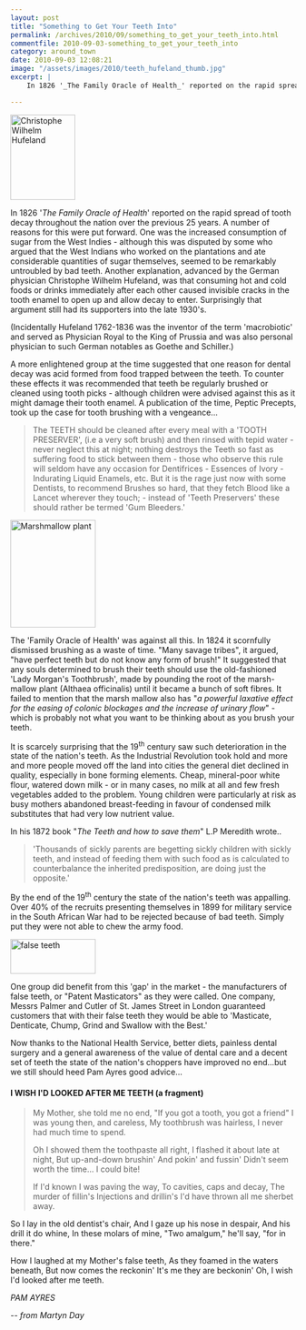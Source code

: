```yaml
---
layout: post
title: "Something to Get Your Teeth Into"
permalink: /archives/2010/09/something_to_get_your_teeth_into.html
commentfile: 2010-09-03-something_to_get_your_teeth_into
category: around_town
date: 2010-09-03 12:08:21
image: "/assets/images/2010/teeth_hufeland_thumb.jpg"
excerpt: |
    In 1826 '_The Family Oracle of Health_' reported on the rapid spread of tooth decay throughout the nation over the previous 25 years.  A number of reasons for this were put forward. One was the increased consumption of sugar from the West Indies - although this was disputed by some who argued that the West Indians who worked on the plantations and ate considerable quantities of sugar themselves, seemed to be remarkably untroubled by bad teeth. Another explanation, advanced by the German physician Christophe Wilhelm Hufeland, was that consuming hot and cold foods or drinks immediately after each other caused invisible cracks in the tooth enamel to open up and allow decay to enter. Surprisingly that argument still had its supporters into the late 1930's.

---
```


<a href="/assets/images/2010/teeth_hufeland.jpg" title="See larger version of - Christophe Wilhelm Hufeland"><img src="/assets/images/2010/teeth_hufeland_thumb.jpg" width="114" height="150" alt="Christophe Wilhelm Hufeland" class="photo right" /></a>

In 1826 '*The Family Oracle of Health*' reported on the rapid spread of tooth decay throughout the nation over the previous 25 years. A number of reasons for this were put forward. One was the increased consumption of sugar from the West Indies - although this was disputed by some who argued that the West Indians who worked on the plantations and ate considerable quantities of sugar themselves, seemed to be remarkably untroubled by bad teeth. Another explanation, advanced by the German physician Christophe Wilhelm Hufeland, was that consuming hot and cold foods or drinks immediately after each other caused invisible cracks in the tooth enamel to open up and allow decay to enter. Surprisingly that argument still had its supporters into the late 1930's.

(Incidentally Hufeland 1762-1836 was the inventor of the term 'macrobiotic' and served as Physician Royal to the King of Prussia and was also personal physician to such German notables as Goethe and Schiller.)

A more enlightened group at the time suggested that one reason for dental decay was acid formed from food trapped between the teeth. To counter these effects it was recommended that teeth be regularly brushed or cleaned using tooth picks - although children were advised against this as it might damage their tooth enamel. A publication of the time, Peptic Precepts, took up the case for tooth brushing with a vengeance...

> The TEETH should be cleaned after every meal with a 'TOOTH PRESERVER', (i.e a very soft brush) and then rinsed with tepid water - never neglect this at night; nothing destroys the Teeth so fast as suffering food to stick between them - those who observe this rule will seldom have any occasion for Dentifrices - Essences of Ivory - Indurating Liquid Enamels, etc. But it is the rage just now with some Dentists, to recommend Brushes so hard, that they fetch Blood like a Lancet wherever they touch; - instead of 'Teeth Preservers' these should rather be termed 'Gum Bleeders.'

<a href="/assets/images/2010/teeth_marshmallow.jpg" title="See larger version of - Marshmallow plant"><img src="/assets/images/2010/teeth_marshmallow_thumb.jpg" width="150" height="189" alt="Marshmallow plant" class="photo right" /></a>

The 'Family Oracle of Health' was against all this. In 1824 it scornfully dismissed brushing as a waste of time. "Many savage tribes", it argued, "have perfect teeth but do not know any form of brush!" It suggested that any souls determined to brush their teeth should use the old-fashioned 'Lady Morgan's Toothbrush', made by pounding the root of the marsh-mallow plant (Althaea officinalis) until it became a bunch of soft fibres. It failed to mention that the marsh mallow also has "*a powerful laxative effect for the easing of colonic blockages and the increase of urinary flow*" - which is probably not what you want to be thinking about as you brush your teeth.

It is scarcely surprising that the 19<sup>th</sup> century saw such deterioration in the state of the nation's teeth. As the Industrial Revolution took hold and more and more people moved off the land into cities the general diet declined in quality, especially in bone forming elements. Cheap, mineral-poor white flour, watered down milk - or in many cases, no milk at all and few fresh vegetables added to the problem. Young children were particularly at risk as busy mothers abandoned breast-feeding in favour of condensed milk substitutes that had very low nutrient value.

In his 1872 book "*The Teeth and how to save them*" L.P Meredith wrote..

> 'Thousands of sickly parents are begetting sickly children with sickly teeth, and instead of feeding them with such food as is calculated to counterbalance the inherited predisposition, are doing just the opposite.'

By the end of the 19<sup>th</sup> century the state of the nation's teeth was appalling. Over 40% of the recruits presenting themselves in 1899 for military service in the South African War had to be rejected because of bad teeth. Simply put they were not able to chew the army food.

<a href="/assets/images/2010/teeth_false-teeth.jpg" title="See larger version of - false teeth"><img src="/assets/images/2010/teeth_false-teeth_thumb.jpg" width="150" height="61" alt="false teeth" class=" right" /></a>

One group did benefit from this 'gap' in the market - the manufacturers of false teeth, or "Patent Masticators" as they were called. One company, Messrs Palmer and Cutler of St. James Street in London guaranteed customers that with their false teeth they would be able to 'Masticate, Denticate, Chump, Grind and Swallow with the Best.'

Now thanks to the National Health Service, better diets, painless dental surgery and a general awareness of the value of dental care and a decent set of teeth the state of the nation's choppers have improved no end...but we still should heed Pam Ayres good advice...

#### I WISH I'D LOOKED AFTER ME TEETH (a fragment)

> My Mother, she told me no end,
>  "If you got a tooth, you got a friend"
>  I was young then, and careless,
>  My toothbrush was hairless,
>  I never had much time to spend.
> 
>  Oh I showed them the toothpaste all right,
>  I flashed it about late at night,
>  But up-and-down brushin'
>  And pokin' and fussin'
>  Didn't seem worth the time... I could bite!
> 
>  If I'd known I was paving the way,
> To cavities, caps and decay,
> The murder of fiIlin's
> Injections and drillin's
> I'd have thrown all me sherbet away.

So I lay in the old dentist's chair,
And I gaze up his nose in despair,
And his drill it do whine,
In these molars of mine,
"Two amalgum," he'll say, "for in there."

How I laughed at my Mother's false teeth,
As they foamed in the waters beneath,
But now comes the reckonin'
It's me they are beckonin'
Oh, I wish I'd looked after me teeth.

<cite>PAM AYRES</cite>

<cite>-- from Martyn Day</cite>
